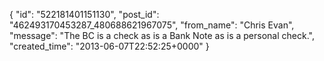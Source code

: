  {
   "id": "522181401151130",
   "post_id": "462493170453287_480688621967075",
   "from_name": "Chris Evan",
   "message": "The BC is a check as is a Bank Note as is a personal check.",
   "created_time": "2013-06-07T22:52:25+0000"
 }
